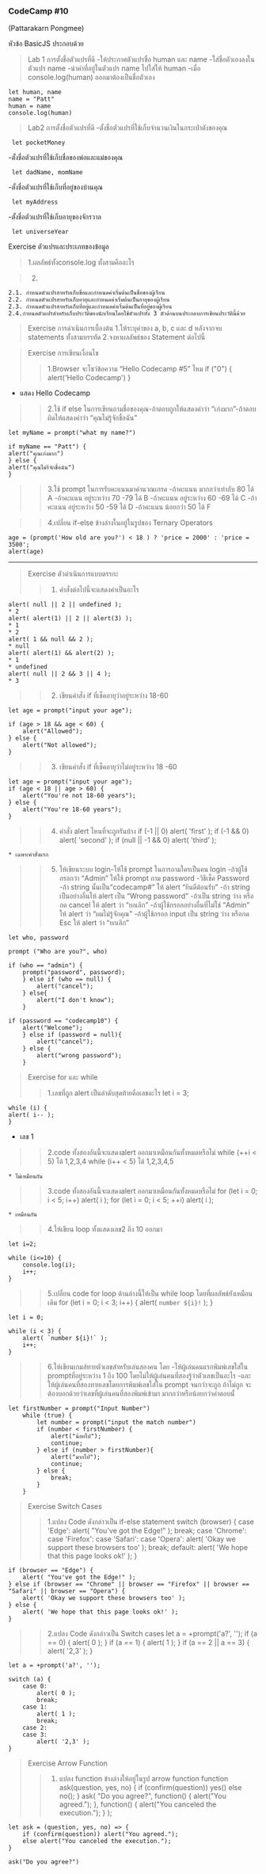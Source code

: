 ### CodeCamp #10
(Pattarakarn Pongmee)

หัวข้อ BasicJS
ประกอบด้วย

> Lab 1 การตั้งชื่อตัวแปรที่ดี
    -ให้ประกาศตัวแปรชื่อ human และ name
    -ใส่ชื่อตัวเองลงในตัวแปร name
    -นำค่าที่อยู่ในตัวแปร name ไปใส่ให้ human 
    -เมื่อ console.log(human) ออกมาต้องเป็นชื่อตัวเอง

    let human, name
    name = "Patt"
    human = name
    console.log(human)


> Lab2 การตั้งชื่อตัวแปรที่ดี
-ตั้งชื่อตัวแปรที่ใช้เก็บจำนวนเงินในกระเป๋าตังของคุณ

     let pocketMoney

-ตั้งชื่อตัวแปรที่ใช้เก็บชื่อของพ่อและแม่ของคุณ
    
     let dadName, momName

-ตั้งชื่อตัวแปรที่ใช้เก็บที่อยู่ของบ้านคุณ
    
     let myAddress

-ตั้งชื่อตัวแปรที่ใช้เก็บอายุของจักรวาล
    
     let universeYear


Exercise ตัวแปรและประเภทของข้อมูล
> 1.ผลลัพธ์ทั้งconsole.log ทั้งสามคืออะไร


> 2.
    2.1. กำหนดตัวแปรสาหรับเก็บชื่อและกำหนดค่าเริ่มต้นเป็นชื่อของผู้เรียน
    2.2. กำหนดตัวแปรสาหรับเก็บอายุและกำหนดค่าเริ่มต้นเป็นอายุของผู้เรียน
    2.3. กำหนดตัวแปรสาหรับเก็บที่อยู่และกำหนดค่าเริ่มต้นเป็นที่อยู่ของผู้เรียน
    2.4.กำหนดตัวแปรสำหรับเก็บประวัติของนักเรียนโดยใช้ตัวแปรทั้ง 3 ตัวด้านบนประกอบการเขียนประวัตินี้ด้วย


> Exercise การดำเนินการเบื้องต้น
    1.ให้ระบุค่าของ a, b, c และ d หลังจากจบ statements ทั้งสามบรรทัด
    2.จงหาผลลัพธ์ของ Statement ต่อไปนี้


> Exercise การเขียนเงื่อนไข
>>1.Browser จะโชว์ข้อความ “Hello Codecamp #5” ไหม
if ("0") {
  alert('Hello Codecamp')
}

* แสดง Hello Codecamp


>>2.ใช้ if else ในการเขียนถามชื่อของคุณ-ถ้าตอบถูกให้แสดงคำว่า “เก่งมาก”-ถ้าตอบผิดให้แสดงคำว่า “คุณไม่รู้จักชื่อฉัน”

    let myName = prompt("what my name?")

    if myName == "Patt") {
    alert("คุณเก่งมาก")
    } else {
    alert("คุณไม่ร้จักชื่อฉัน")
    }

>>3.ใช้ prompt ในการรับคะแนนมาคำนวณเกรด
    -ถ้าคะแนน มากกว่าเท่ากับ 80 ได้ A
    -ถ้าคะแนน อยู่ระหว่าง 70 -79 ได้ B
    -ถ้าคะแนน อยู่ระหว่าง 60 -69 ได้ C
    -ถ้าคะแนน อยู่ระหว่าง 50 -59 ได้ D
    -ถ้าคะแนน น้อยกว่า 50 ได้ F


>> 4.เปลี่ยน if-else ข้างล่างในอยู่ในรูปของ Ternary Operators
    
    age = (prompt('How old are you?') < 18 ) ? 'price = 2000' : 'price = 3500';
    alert(age)

-----------------------------------



>Exercise ตัวดำเนินการแบบตรรกะ
>>1. คำสั่งต่อไปนี้จะแสดงค่าเป็นอะไร

    alert( null || 2 || undefined );
    * 2
    alert( alert(1) || 2 || alert(3) );
    * 1
    * 2
    alert( 1 && null && 2 );
    * null
    alert( alert(1) && alert(2) );
    * 1
    * undefined
    alert( null || 2 && 3 || 4 );
    * 3

>>2. เขียนคำสั่ง if ที่เช็คอายุว่าอยู่ระหว่าง 18-60

    let age = prompt("input your age");

    if (age > 18 && age < 60) {
        alert("Allowed");
    } else {
        alert("Not allowed");
    }

>>3. เขียนคำสั่ง if ที่เช็คอายุว่าไม่อยู่ระหว่าง 18 -60

    let age = prompt("input your age");
    if (age < 18 || age > 60) {
        alert("You're not 18-60 years");
    } else {
        alert("You're 18-60 years");
    }

>>4. คำสั่ง alert ไหนที่จะถูกรันบ้าง
        if (-1 || 0) alert( 'first' );
        if (-1 && 0) alert( 'second' );
        if (null || -1 && 0) alert( 'third' );

    * เฉพาะคำสั่งแรก

>>5. ให้เขียนระบบ login-ให้ใช้ prompt ในการถามใครเป็นคน login
        -ถ้าผู้ใช้กรอกว่า “Admin” ให้ใช้ prompt ถาม password
        -วิธีเช็ค Password
        -ถ้า string นั้นเป็น“codecamp#” ให้ alert “ยินดีต้อนรับ”
        -ถ้า string เป็นอย่างอื่นให้ alert เป็น “Wrong password”
        -ถ้าเป็น string ว่าง หรือ กด cancel ให้ alert ว่า “ยกเลิก”
        -ถ้าผู้ใช้กรอกอย่างอื่นที่ไม่ใช่ “Admin” ให้ alert ว่า “ผมไม่รู้จักคุณ”
        -ถ้าผู้ใช้กรอก input เป็น string ว่าง หรือกด Esc ให้ alert ว่า “ยกเลิก”

    let who, password

    prompt ("Who are you?", who)

    if (who == "admin") {
        prompt("password", password);
        } else if (who == null) {
            alert("cancel");
        } else{
            alert("I don't know");
        }
        
    if (password == "codecamp10") {
        alert("Welcome");
        } else if (password = null){
            alert("cancel");
        } else {
            alert("wrong password");
        }
 

> Exercise for และ while
>>1.เลขที่ถูก alert เป็นลำดับสุดท้ายคือเลขอะไร 
    let i = 3;

    while (i) {
    alert( i-- );
    }

 * เลข 1

>>2.code ทั้งสองอันนี้จะแสดงalert ออกมาเหมือนกันทั้งหมดหรือไม่ 
        while (++i < 5) ได้ 1,2,3,4
        while (i++ < 5) ได้ 1,2,3,4,5

    * ไม่เหมือนกัน

>>3.code ทั้งสองอันนี้จะแสดงalert ออกมาเหมือนกันทั้งหมดหรือไม่
        for (let i = 0; i < 5; i++) alert( i );
        for (let i = 0; i < 5; ++i) alert( i );

    * เหมือนกัน

>>4.ให้เขียน loop ทั้งแสดงเลข2 ถึง 10 ออกมา

    let i=2;

    while (i<=10) {
        console.log(i);
        i++;
    }

>>5.เปลี่ยน code for loop ด้านล่างนี้ให้เป็น while loop โดยที่ผลลัพธ์ยังเหมือนเดิม
    for (let i = 0; i < 3; i++) {
    alert( `number ${i}!` );
    }

    let i = 0;

    while (i < 3) {
        alert( `number ${i}!` );
        i++;
    }

>>6.ให้เขียนเกมส์ทายตัวเลขสำหรับเล่นสองคน โดย
        -ให้ผู้เล่นคนแรกพิมพ์เลขใส่ใน promptที่อยู่ระหว่าง 1 ถึง 100 โดยไม่ให้ผู้เล่นคนที่สองรู้ว่าตัวเลขเป็นอะไร
        -และให้ผู้เล่นคนที่สองทายเลขโดยการพิมพ์เลขใส่ใน prompt จนกว่าจะถูก ถ้าไม่ถูก จะต้องบอกด้วยว่าเลขที่ผู้เล่นคนที่สองพิมพ์เข้ามา มากกว่าหรือน้อยกว่าคำตอบนั้

    let firstNumber = prompt("Input Number")
        while (true) {
            let number = prompt("input the match number")
            if (number < firstNumber) {
                alert("น้อยไป");
                continue;
            } else if (number > firstNumber){
                alert("มากไป");
                continue;
            } else {
                break;
            }
        }


>Exercise Switch Cases
>>1.แปลง Code ดังกล่าวเป็น if-else statement
        switch (browser) {
        case 'Edge':
            alert( "You've got the Edge!" );
            break;
        case 'Chrome':
        case 'Firefox':
        case 'Safari':
        case 'Opera':
            alert( 'Okay we support these browsers too' );
            break;
        default:
            alert( 'We hope that this page looks ok!' );
        }

    if (browser == "Edge") {
        alert( "You've got the Edge!" );
    } else if (browser == "Chrome" || browser == "Firefox" || browser == "Safari" || browser == "Opera") {
        alert( 'Okay we support these browsers too' );
    } else {
        alert( 'We hope that this page looks ok!' );
    }

>>2.แปลง Code ดังกล่าวเป็น Switch cases
        let a = +prompt('a?', '');
        if (a == 0) {
        alert( 0 );
        }
        if (a == 1) {
        alert( 1 );
        }
        if (a == 2 || a == 3) {
        alert( '2,3' );
        }

    let a = +prompt('a?', '');

    switch (a) {
        case 0:
            alert( 0 );
            break;
        case 1:
            alert( 1 );
            break;
        case 2:
        case 3:
            alert( '2,3' );
    }


>Exercise Arrow Function
>>1. แปลง function ข้างล่างให้อยู่ในรูป arrow function
        function ask(question, yes, no) {
        if (confirm(question)) yes()
        else no();
        }
        ask(
        "Do you agree?",
        function() { alert("You agreed."); },
        function() { alert("You canceled the execution."); }
        );


    let ask = (question, yes, no) => {
        if (confirm(question)) alert("You agreed.");
        else alert("You canceled the execution.");
    }

    ask("Do you agree?")
